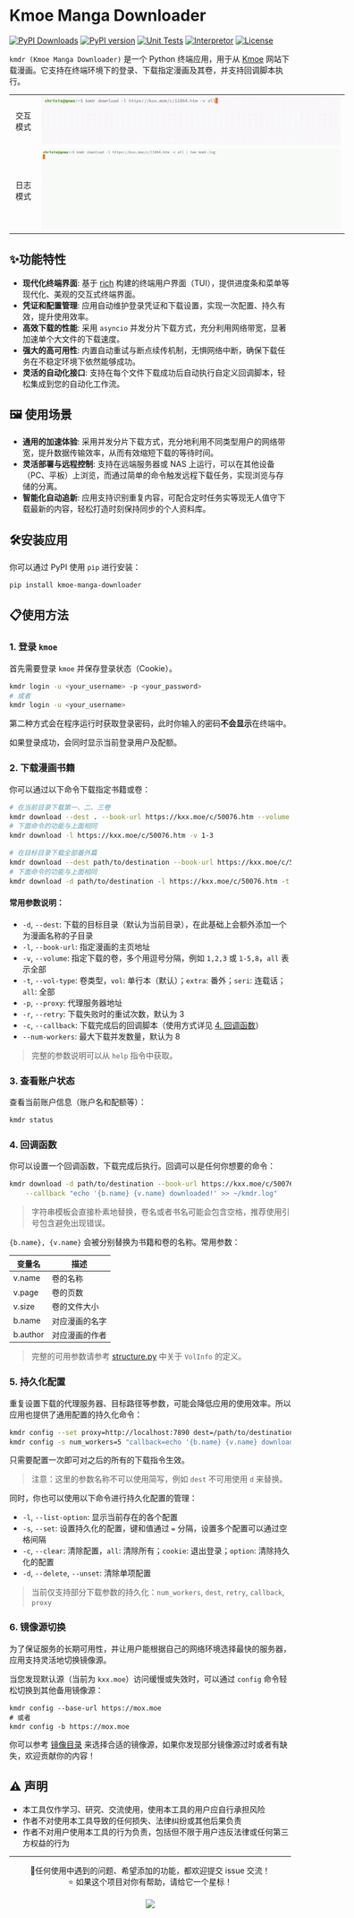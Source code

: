 # Kmoe Manga Downloader

[![PyPI Downloads](https://static.pepy.tech/badge/kmoe-manga-downloader)](https://pepy.tech/projects/kmoe-manga-downloader) [![PyPI version](https://img.shields.io/pypi/v/kmoe-manga-downloader.svg)](https://pypi.org/project/kmoe-manga-downloader/) [![Unit Tests](https://github.com/chrisis58/kmdr/actions/workflows/unit-test.yml/badge.svg)](https://github.com/chrisis58/kmdr/actions/workflows/unit-test.yml) [![Interpretor](https://img.shields.io/badge/python-3.9+-blue)](https://www.python.org/) [![License](https://img.shields.io/badge/License-MIT-green)](https://github.com/chrisis58/kmdr/blob/main/LICENSE)

`kmdr (Kmoe Manga Downloader)` 是一个 Python 终端应用，用于从 [Kmoe](https://kxx.moe/) 网站下载漫画。它支持在终端环境下的登录、下载指定漫画及其卷，并支持回调脚本执行。

<table style="min-width: 600px;">
  <tbody>
    <tr>
      <td style="text-align: center;">
        交互模式
      </td>
      <td style="text-align: center;">
        <img src="assets/kmdr-demo.gif" alt="kmdr 使用演示" />
      </td>
    </tr>
    <tr>
      <td style="text-align: center;">
        日志模式
      </td>
      <td style="text-align: center;">
        <img src="assets/kmdr-log-demo.gif" alt="kmdr 日志使用演示" />
      </td>
    </tr>
  </tbody>
</table>

## ✨功能特性

- **现代化终端界面**: 基于 [rich](https://github.com/Textualize/rich) 构建的终端用户界面（TUI），提供进度条和菜单等现代化、美观的交互式终端界面。
- **凭证和配置管理**: 应用自动维护登录凭证和下载设置，实现一次配置、持久有效，提升使用效率。
- **高效下载的性能**:  采用 `asyncio` 并发分片下载方式，充分利用网络带宽，显著加速单个大文件的下载速度。
- **强大的高可用性**: 内置自动重试与断点续传机制，无惧网络中断，确保下载任务在不稳定环境下依然能够成功。
- **灵活的自动化接口**: 支持在每个文件下载成功后自动执行自定义回调脚本，轻松集成到您的自动化工作流。

## 🖼️ 使用场景

- **通用的加速体验**: 采用并发分片下载方式，充分地利用不同类型用户的网络带宽，提升数据传输效率，从而有效缩短下载的等待时间。
- **灵活部署与远程控制**: 支持在远端服务器或 NAS 上运行，可以在其他设备（PC、平板）上浏览，而通过简单的命令触发远程下载任务，实现浏览与存储的分离。
- **智能化自动追新**: 应用支持识别重复内容，可配合定时任务实等现无人值守下载最新的内容，轻松打造时刻保持同步的个人资料库。

## 🛠️安装应用

你可以通过 PyPI 使用 `pip` 进行安装：

```bash
pip install kmoe-manga-downloader
```

## 📋使用方法

### 1. 登录 `kmoe`

首先需要登录 `kmoe` 并保存登录状态（Cookie）。

```bash
kmdr login -u <your_username> -p <your_password>
# 或者
kmdr login -u <your_username>
```

第二种方式会在程序运行时获取登录密码，此时你输入的密码**不会显示**在终端中。

如果登录成功，会同时显示当前登录用户及配额。

### 2. 下载漫画书籍

你可以通过以下命令下载指定书籍或卷：

```bash
# 在当前目录下载第一、二、三卷
kmdr download --dest . --book-url https://kxx.moe/c/50076.htm --volume 1,2,3
# 下面命令的功能与上面相同
kmdr download -l https://kxx.moe/c/50076.htm -v 1-3
```

```bash
# 在目标目录下载全部番外篇
kmdr download --dest path/to/destination --book-url https://kxx.moe/c/50076.htm --vol-type extra -v all
# 下面命令的功能与上面相同
kmdr download -d path/to/destination -l https://kxx.moe/c/50076.htm -t extra -v all
```

#### 常用参数说明：

- `-d`, `--dest`: 下载的目标目录（默认为当前目录），在此基础上会额外添加一个为漫画名称的子目录
- `-l`, `--book-url`: 指定漫画的主页地址
- `-v`, `--volume`: 指定下载的卷，多个用逗号分隔，例如 `1,2,3` 或 `1-5,8`，`all` 表示全部
- `-t`, `--vol-type`: 卷类型，`vol`: 单行本（默认）；`extra`: 番外；`seri`: 连载话；`all`: 全部
- `-p`, `--proxy`: 代理服务器地址
- `-r`, `--retry`: 下载失败时的重试次数，默认为 3
- `-c`, `--callback`: 下载完成后的回调脚本（使用方式详见 [4. 回调函数](https://github.com/chrisis58/kmoe-manga-downlaoder?tab=readme-ov-file#4-%E5%9B%9E%E8%B0%83%E5%87%BD%E6%95%B0)）
- `--num-workers`: 最大下载并发数量，默认为 8

> 完整的参数说明可以从 `help` 指令中获取。

### 3. 查看账户状态

查看当前账户信息（账户名和配额等）：

```bash
kmdr status
```

### 4. 回调函数

你可以设置一个回调函数，下载完成后执行。回调可以是任何你想要的命令：

```bash
kmdr download -d path/to/destination --book-url https://kxx.moe/c/50076.htm -v 1-3 \
	--callback "echo '{b.name} {v.name} downloaded!' >> ~/kmdr.log"
```

> 字符串模板会直接朴素地替换，卷名或者书名可能会包含空格，推荐使用引号包含避免出现错误。

`{b.name}, {v.name}` 会被分别替换为书籍和卷的名称。常用参数：

| 变量名   | 描述           |
| -------- | -------------- |
| v.name   | 卷的名称       |
| v.page   | 卷的页数       |
| v.size   | 卷的文件大小   |
| b.name   | 对应漫画的名字 |
| b.author | 对应漫画的作者 |

> 完整的可用参数请参考 [structure.py](https://github.com/chrisis58/kmoe-manga-downloader/blob/main/src/kmdr/core/structure.py#L11) 中关于 `VolInfo` 的定义。

### 5. 持久化配置

重复设置下载的代理服务器、目标路径等参数，可能会降低应用的使用效率。所以应用也提供了通用配置的持久化命令：

```bash
kmdr config --set proxy=http://localhost:7890 dest=/path/to/destination
kmdr config -s num_workers=5 "callback=echo '{b.name} {v.name} downloaded!' >> ~/kmdr.log"
```

只需要配置一次即可对之后的所有的下载指令生效。

> 注意：这里的参数名称不可以使用简写，例如 `dest` 不可用使用 `d` 来替换。

同时，你也可以使用以下命令进行持久化配置的管理：

- `-l`, `--list-option`: 显示当前存在的各个配置
- `-s`, `--set`: 设置持久化的配置，键和值通过 `=` 分隔，设置多个配置可以通过空格间隔
- `-c`, `--clear`: 清除配置，`all`: 清除所有；`cookie`: 退出登录；`option`: 清除持久化的配置
- `-d`, `--delete`, `--unset`: 清除单项配置

> 当前仅支持部分下载参数的持久化：`num_workers`, `dest`, `retry`, `callback`, `proxy`

### 6. 镜像源切换

为了保证服务的长期可用性，并让用户能根据自己的网络环境选择最快的服务器，应用支持灵活地切换镜像源。

当您发现默认源（当前为 `kxx.moe`）访问缓慢或失效时，可以通过 `config` 命令轻松切换到其他备用镜像源：

```
kmdr config --base-url https://mox.moe
# 或者
kmdr config -b https://mox.moe
```

你可以参考 [镜像目录](./mirror/mirrors.json) 来选择合适的镜像源，如果你发现部分镜像源过时或者有缺失，欢迎贡献你的内容！

## ⚠️ 声明

- 本工具仅作学习、研究、交流使用，使用本工具的用户应自行承担风险
- 作者不对使用本工具导致的任何损失、法律纠纷或其他后果负责
- 作者不对用户使用本工具的行为负责，包括但不限于用户违反法律或任何第三方权益的行为

---

<div align=center> 
💬任何使用中遇到的问题、希望添加的功能，都欢迎提交 issue 交流！<br />
⭐ 如果这个项目对你有帮助，请给它一个星标！<br /> <br /> 
<img src="https://counter.seku.su/cmoe?name=kmdr&theme=mbs" />
</div>
